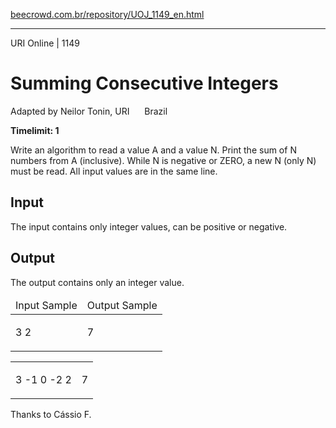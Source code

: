 <p><a href="https://www.beecrowd.com.br/repository/UOJ_1149_en.html">beecrowd.com.br/repository/UOJ_1149_en.html</a></p><hr>
<div>
  <span>URI Online | 1149</span>
  <h1>Summing Consecutive Integers</h1>
  <div><p>
     Adapted by Neilor Tonin, URI <img alt="" src="https://resources.beecrowd.com.br/gallery/images/flags/br.gif" style="width: 16px; height: 11px; "> Brazil</p>
  </div>
  <strong>Timelimit: 1</strong>
</div>
<div>
<div>
  <p>
   Write an algorithm to read a value A and a value N. Print the sum of N numbers from A (inclusive). While N is negative or ZERO, a new N (only N) must be read. All input values are in the same line.</p>
</div>
<h2>Input</h2>
<div>
  <p>
   The input contains only integer values, ​​can be positive or negative.</p>
</div>
<h2>Output</h2>
<div>
  <p>
   The output contains only an integer value.</p>
</div>
<div></div>
  <table>
    <thead>
      <tr>
        <td>Input Sample</td>
        <td>Output Sample</td>
      </tr>
    </thead>
    <tbody>
      <tr>
        <td>
          <p>
           3 2</p>
        </td>
        <td>
          <p>
           7</p>
        </td>
      </tr>
    </tbody>
  </table>
  <table>
    <tbody>
      <tr>
        <td>
          <p>3 -1 0 -2 2</p>
        </td>
        <td>
          <p>7</p>
        </td>
      </tr>
    </tbody>
  </table>
  <p>
   Thanks to Cássio F.</p>
</div>